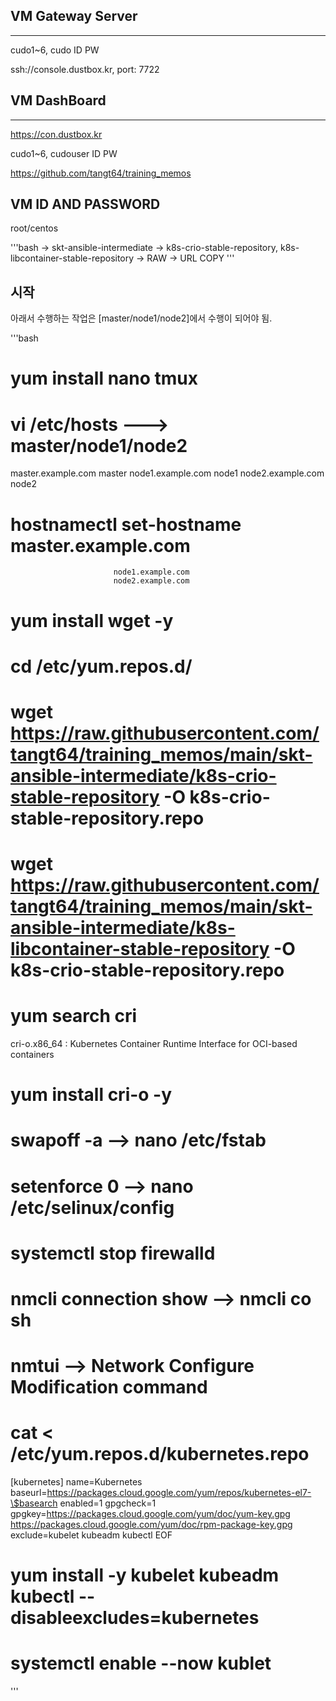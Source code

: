 ## VM Gateway Server
----------------------
cudo1~6, cudo
  ID          PW

ssh://console.dustbox.kr, port: 7722


## VM DashBoard
-----------------
https://con.dustbox.kr

cudo1~6, cudouser
  ID        PW

https://github.com/tangt64/training_memos

## VM ID AND PASSWORD
root/centos

'''bash
-> skt-ansible-intermediate ->  k8s-crio-stable-repository, 
                                        k8s-libcontainer-stable-repository  -> RAW -> URL COPY
'''

## 시작

아래서 수행하는 작업은 [master/node1/node2]에서 수행이 되어야 됨.

'''bash
# yum install nano tmux 
# vi /etc/hosts             ---> master/node1/node2
<IP> master.example.com master
<IP> node1.example.com node1
<IP> node2.example.com node2

# hostnamectl set-hostname master.example.com
                           node1.example.com
                           node2.example.com

# yum install wget -y
# cd /etc/yum.repos.d/
# wget https://raw.githubusercontent.com/tangt64/training_memos/main/skt-ansible-intermediate/k8s-crio-stable-repository -O  k8s-crio-stable-repository.repo
# wget https://raw.githubusercontent.com/tangt64/training_memos/main/skt-ansible-intermediate/k8s-libcontainer-stable-repository -O k8s-crio-stable-repository.repo
# yum search cri
cri-o.x86_64 : Kubernetes Container Runtime Interface for OCI-based containers
# yum install cri-o -y

# swapoff -a            --> nano /etc/fstab
# setenforce 0          --> nano /etc/selinux/config
# systemctl stop firewalld
# nmcli connection show --> nmcli co sh 
# nmtui                 --> Network Configure Modification command 
# cat <<EOF> /etc/yum.repos.d/kubernetes.repo
[kubernetes]
name=Kubernetes
baseurl=https://packages.cloud.google.com/yum/repos/kubernetes-el7-\$basearch
enabled=1
gpgcheck=1
gpgkey=https://packages.cloud.google.com/yum/doc/yum-key.gpg https://packages.cloud.google.com/yum/doc/rpm-package-key.gpg
exclude=kubelet kubeadm kubectl
EOF
# yum install -y kubelet kubeadm kubectl --disableexcludes=kubernetes
# systemctl enable --now kublet 
'''
